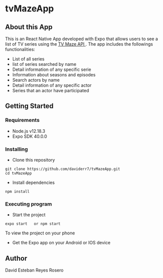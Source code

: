 # tvMazeApp

## About this App
This is an React Native App developed with Expo that allows users to see a list of TV series using the [TV Maze API ](https://www.tvmaze.com/api).
The app includes the followings functionalities:

* List of all series
* list of series searched by name
* Detail information of any specific serie
* Information about seasons and episodes
* Search actors by name
* Detail information of any specific actor
* Series that an actor have participated


## Getting Started

### Requirements

* Node.js v12.18.3
* Expo SDK 40.0.0

### Installing

* Clone this repository
```
git clone https://github.com/daviderr7/tvMazeApp.git
cd tvMazeApp
```
* Install dependencies
```
npm install 
```

### Executing program

* Start the project
```
expo start   or npm start
```
To view the project on your phone
* Get the Expo app on your Android or IOS device

## Author

David Esteban Reyes Rosero
